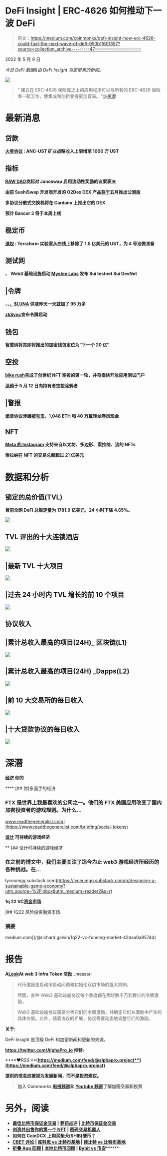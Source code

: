 # DeFi Insight | ERC-4626 如何推动下一波 DeFi

> 原文：<https://medium.com/coinmonks/defi-insight-how-erc-4626-could-fuel-the-next-wave-of-defi-950b1f60f357?source=collection_archive---------47----------------------->

2022 年 5 月 9 日

*今日 DeFi 数据&由 DeFi Insight 为您带来的新闻。*

![](img/a7c57305b48930db1c737e8542cb56f0.png)

> *"* 建立在 ERC-4626 保险库之上的应用程序可以与所有的 ERC-4626 保险库一起工作，使集成和创新变得更加容易。*“@*[*来源*](https://decrypt.co/99695/how-erc-4626-could-fuel-next-wave-of-defi)

# 最新消息

## 贷款

**[火星协议](https://twitter.com/mars_protocol/status/1522941757939654661) : ANC-UST 矿业战略收入上限增至 1000 万 UST**

## **指标**

****[RAW DAO](https://www.rawdao.zone/vote/1)发起对 Junoswap 启用流动性奖励的议案表决****

******由前 SushiSwap 开发商开发的 O2Dex DEX 产品[将于](https://cointelegraph.com/press-releases/o2dex-dex-product-by-ex-sushiswap-developers-launching-may-public-beta)五月推出公测版******

******多协议分散式交换机将在 Cardano 上推出它的 DEX******

******预计 Bancor 3 将于本周上线******

## ******稳定币******

********[道权](https://twitter.com/stablekwon/status/1523315720012001282) : Terraform 实验室从曲线上移除了 1.5 亿美元的 UST，为 4 号池做准备********

## ******测试网******

********、** Web3 基础设施启动 [Mysten Labs](https://twitter.com/Mysten_Labs/status/1522276310554394626) 发布 Sui testnet Sui DevNet******

## ****|令牌****

******、**、[、$LUNA](https://terra.smartstake.io/history/180) 供液昨天一天就加了 95 万多****

******[zkSync](https://docs.zksync.io/userdocs/tokenomics.html)宣布令牌启动******

## ******钱包******

******智慧树将其即将推出的加密钱包定位为“下一个 20 亿”******

## ******空投******

********[bike rush](https://twitter.com/BikeRush_/status/1523226836443967490)完成了创世纪 NFT 空投的第一轮，并将很快开放应用测试门户********

********[涂鸦](https://twitter.com/doodles/status/1523444112996724736)于 5 月 12 日向持有者空投涂鸦者********

## ******|警报******

********堡垒协议涉嫌[被攻击](https://twitter.com/PeckShieldAlert/status/1523489670323404800)，1,048 ETH 和 40 万戴转龙卷风现金********

## ******NFT******

********[Meta 的 Instagram](https://www.coindesk.com/business/2022/05/08/metas-instagram-to-support-nfts-from-ethereum-polygon-solana-flow/) 支持来自以太坊、多边形、索拉纳、流的 NFTs********

******索拉纳在 NFT 的交易总额超过 21 亿美元******

# ******数据和分析******

## ******锁定的总价值(TVL)******

******目前全网 DeFi 总锁定量为 1781.9 亿美元，24 小时下降 4.65%。******

******![](img/94d897c8e1db360539aba64baaa439d5.png)******

## ******TVL 评出的十大连锁酒店******

******![](img/fd4c1a4abd419f82ebc3d1a3b27a69f4.png)******

## ******|最新 TVL 十大项目******

******![](img/7ac73c048301a5d85b29388d0d947dc1.png)******

## ******|过去 24 小时内 TVL 增长的前 10 个项目******

******![](img/85282069d68707edf8fc5fc28f725d0d.png)******

## ******协议收入******

## ******|累计总收入最高的项目(24H)_ 区块链(L1)******

******![](img/0d14e6682679123300ea73ba3dee7f5d.png)******

## ******|累计总收入最高的项目(24H) _Dapps(L2)******

******![](img/df1f9f79cd80e7551ce90b1571ee88b0.png)******

## ******|前 10 大交易所的每日收入******

******![](img/296c1681a0d277979de2567bca7ad52f.png)******

## ******|十大贷款协议的每日收入******

******![](img/501dd7869d485022af2cdb46bae347d1.png)******

# ******深潜******

********[**经济**](https://www.readthegeneralist.com/briefing/social-tokens) **你的**********

****[](https://www.readthegeneralist.com/briefing/social-tokens) [## 你|多面手的经济

### FTX 是世界上我最喜欢的公司之一。他们的 FTX 美国应用改变了国内加密投资者的游戏规则。为什么…

www.readthegeneralist.com](https://www.readthegeneralist.com/briefing/social-tokens) 

**[**设计**](https://lyceumgg.substack.com/p/designing-a-sustainable-game-economy?utm_source=%2Finbox&utm_medium=reader2&s=r) **可持续的游戏经济****

**[](https://lyceumgg.substack.com/p/designing-a-sustainable-game-economy?utm_source=%2Finbox&utm_medium=reader2&s=r) [## 设计可持续的游戏经济

### 在之前的博文中，我们主要关注了迄今为止 web3 游戏经济所经历的各种挑战。在…

lyceumgg.substack.com](https://lyceumgg.substack.com/p/designing-a-sustainable-game-economy?utm_source=%2Finbox&utm_medium=reader2&s=r) 

**1q 22 VC**[**资金市场**](/@richard.galvin/1q22-vc-funding-market-42daa0a8574d)

[](/@richard.galvin/1q22-vc-funding-market-42daa0a8574d) [## 1Q22 风险投资融资市场

### 摘要

medium.com](/@richard.galvin/1q22-vc-funding-market-42daa0a8574d) 

# 报告

**A**[**Look**](https://messari.io/article/a-look-at-web3-infra-token-incentives)**At web 3 Infra Token 奖励** _messari

> 代币激励是启动冷启动问题和初始化双边市场的强大机制。
> 
> 然而，各种 Web3 基础设施协议每个季度都在燃烧数千万到数亿的令牌激励。
> 
> Web3 基础设施协议需要分析它们的令牌激励，并确定它们从激励中产生的具体价值。此外，随着协议的扩展，协议需要动态地调整它们的激励。

**关于:**

DeFi Insight 是顶级 DeFi 和加密新闻和更新的来源。

**https://twitter.com/AlphaPro_io 推特:**[](https://twitter.com/AlphaPro_io)

****❤RSS:**[**https://medium.com/feed/@alphapro.project**](https://medium.com/feed/@alphapro.project)**

**提供的信息应被视为发展新闻，而不是投资建议。**

> **加入 Coinmonks [电报频道](https://t.me/coincodecap)和 [Youtube 频道](https://www.youtube.com/c/coinmonks/videos)了解加密交易和投资**

# **另外，阅读**

*   **[最佳比特币保证金交易](/coinmonks/bitcoin-margin-trading-exchange-bcbfcbf7b8e3) | [萝莉点评](/coinmonks/lolli-review-e6ddc7895ad8) | [比特币保证金交易](https://coincodecap.com/bityard-margin-trading)**
*   **[创造并出售你的第一个 NFT](https://coincodecap.com/create-nft) | [密码交易机器人](https://coincodecap.com/best-crypto-trading-bots)**
*   **如何在 CoinDCX 上购买柴犬(SHIB)硬币？**
*   **[CBET 评论](https://coincodecap.com/cbet-casino-review) | [库科恩 vs 比特币基地](https://coincodecap.com/kucoin-vs-coinbase) | [拜比特 vs 比特币基地](https://coincodecap.com/bybit-vs-coinbase)**
*   **[折叠 App 回顾](https://coincodecap.com/fold-app-review) | [本地比特币回顾](/coinmonks/localbitcoins-review-6cc001c6ed56) | [Bybit vs 币安](https://coincodecap.com/bybit-binance-moonxbt)********